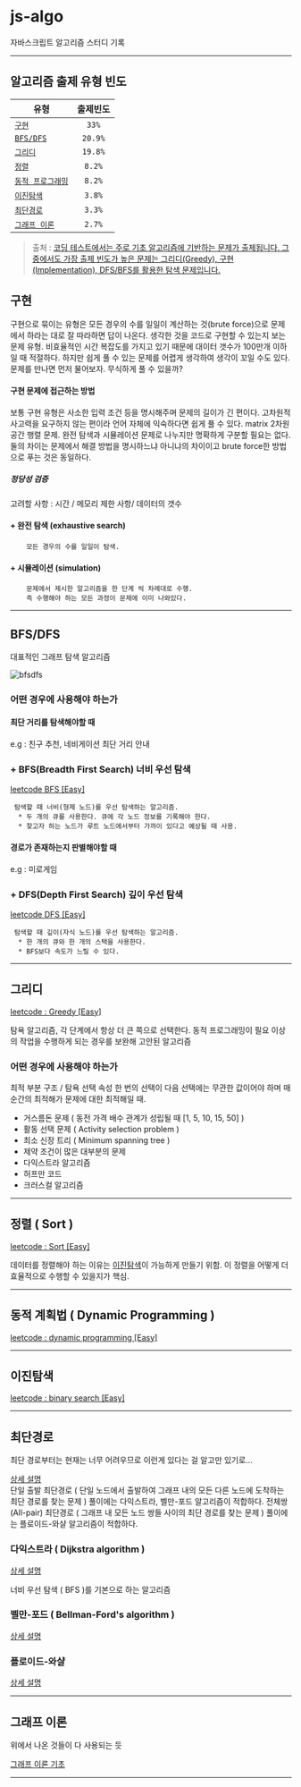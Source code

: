# js-algo
자바스크립트 알고리즘 스터디 기록
___
## 알고리즘 출제 유형 빈도
| 유형 | 출제빈도 |
|---|:---:|
| [`구현`](#구현) | `33%` |
| [`BFS/DFS`](#bfsdfs) | `20.9%` |
| [`그리디`](#그리디) | `19.8%` |
| [`정렬`](#정렬--Sort-) | `8.2%` |
| [`동적 프로그래밍`](#동적-프로그래밍--dymanic-programming-) | `8.2%` |
| [`이진탐색`](#이진탐색) | `3.8%` |
| [`최단경로`](#최단경로) | `3.3%` |
| [`그래프 이론`](#그래프-이론) | `2.7%` |

> 출처 : [코딩 테스트에서는 주로 기초 알고리즘에 기반하는 문제가 출제됩니다.
그중에서도 가장 출제 빈도가 높은 문제는 그리디(Greedy), 구현(Implementation), DFS/BFS를 활용한 탐색 문제입니다.](https://realhanbit.co.kr/channel/category/category_view.html?cms_code=CMS7793635735)

## 구현
구현으로 묶이는 유형은 모든 경우의 수를 일일이 계산하는 것(brute force)으로 문제에서 하라는 대로 잘 따라하면 답이 나온다. 생각한 것을 코드로 구현할 수 있는지 보는 문제 유형.
 비효율적인 시간 복잡도를 가지고 있기 때문에 대이터 갯수가 100만개 이하일 때 적절하다. 하지만 쉽게 풀 수 있는 문제를 어렵게 생각하여 생각이 꼬일 수도 있다. 문제를 만나면 먼저 물어보자. 무식하게 풀 수 있을까?

#### 구현 문제에 접근하는 방법
보통 구현 유형은 사소한 입력 조건 등을 명시해주며 문제의 길이가 긴 편이다.
고차원적 사고력을 요구하지 않는 편이라 언어 자체에 익숙하다면 쉽게 풀 수 있다.
 matrix 2차원 공간 행렬 문제.
 완전 탐색과 시뮬레이션 문제로 나누지만 명확하게 구분할 필요는 없다.
둘의 차이는 문제에서 해결 방법을 명시하느냐 아니냐의 차이이고
brute force한 방법으로 푸는 것은 동일하다.

 ##### 정당성 검증 
고려할 사항 : 시간 / 메모리 제한 사항/ 데이터의 갯수

#### + 완전 탐색 (exhaustive search)
        모든 경우의 수를 일일이 탐색.
#### + 시뮬레이션 (simulation)
        문제에서 제시한 알고리즘을 한 단계 씩 차례대로 수행.   
        즉 수행해야 하는 모든 과정이 문제에 이미 나와있다.

---
## BFS/DFS
 대표적인 그래프 탐색 알고리즘   
 
 ![bfsdfs](https://res.cloudinary.com/practicaldev/image/fetch/s---f65OlYQ--/c_imagga_scale,f_auto,fl_progressive,h_420,q_auto,w_1000/https://dev-to-uploads.s3.amazonaws.com/i/e2ru41fjhqs4ombbcedf.png "bfs and dbf")
 
### 어떤 경우에 사용해야 하는가
#### 최단 거리를 탐색해야할 때
 e.g : 친구 추천, 네비게이션 최단 거리 안내
### + BFS(Breadth First Search) 너비 우선 탐색
[leetcode BFS \[Easy\]](https://leetcode.com/problemset/algorithms/?topicSlugs=breadth-first-search&difficulty=Easy)

     탐색할 때 너비(형제 노드)를 우선 탐색하는 알고리즘.
      * 두 개의 큐를 사용한다. 큐에 각 노드 정보를 기록해야 한다.
      * 찾고자 하는 노드가 루트 노드에서부터 가까이 있다고 예상될 때 사용.

#### 경로가 존재하는지 판별해야할 때
 e.g : 미로게임
### + DFS(Depth First Search) 깊이 우선 탐색
[leetcode DFS \[Easy\]](https://leetcode.com/problemset/algorithms/?difficulty=Easy&topicSlugs=depth-first-search)

     탐색할 때 깊이(자식 노드)를 우선 탐색하는 알고리즘.
      * 한 개의 큐와 한 개의 스택을 사용한다.
      * BFS보다 속도가 느릴 수 있다.
---
## 그리디
[leetcode : Greedy \[Easy\]](https://leetcode.com/problemset/algorithms/?difficulty=Easy&topicSlugs=greedy)

 탐욕 알고리즘, 각 단계에서 항상 더 큰 쪽으로 선택한다.
 동적 프로그래밍이 필요 이상의 작업을 수행하게 되는 경우를 보완해 고안된 알고리즘

### 어떤 경우에 사용해야 하는가
 최적 부분 구조 / 탐욕 선택 속성
 한 번의 선택이 다음 선택에는 무관한 값이어야 하며 매 순간의 최적해가 문제에 대한 최적해일 때.
 
 * 거스름돈 문제 ( 동전 가격 배수 관계가 성립될 때 [1, 5, 10, 15, 50] )
 * 활동 선택 문제 ( Activity selection problem )
 * 최소 신장 트리 ( Minimum spanning tree ) 
 * 제약 조건이 많은 대부분의 문제
 * 다익스트라 알고리즘
 * 허프만 코드
 * 크러스컬 알고리즘
 
---
## 정렬 ( Sort )
[leetcode : Sort \[Easy\]](https://leetcode.com/problemset/algorithms/?difficulty=Easy&topicSlugs=sort)

데이터를 정렬해야 하는 이유는 [이진탐색](#이진탐색)이 가능하게 만들기 위함.
이 정렬을 어떻게 더 효율적으로 수행할 수 있을지가 핵심.



---
## 동적 계획법 ( Dynamic Programming )
[leetcode : dynamic programming \[Easy\]](https://leetcode.com/problemset/algorithms/?difficulty=Easy&topicSlugs=dynamic-programming)

---
## 이진탐색
[leetcode : binary search \[Easy\]](https://leetcode.com/problemset/algorithms/?difficulty=Easy&topicSlugs=binary-search)

---
## 최단경로
최단 경로부터는 현재는 너무 어려우므로 이런게 있다는 걸 알고만 있기로...   

[상세 설명](https://ratsgo.github.io/data%20structure&algorithm/2017/11/25/shortestpath/)    
 단일 출발 최단경로 ( 단일 노드에서 출발하여 그래프 내의 모든 다른 노드에 도착하는 최단 경로를 찾는 문제 ) 풀이에는 다익스트라, 벨만-포드 알고리즘이 적합하다.
 전체쌍(All-pair) 최단경로 ( 그래프 내 모든 노드 쌍들 사이의 최단 경로를 찾는 문제 ) 풀이에는 플로이드-와샬 알고리즘이 적합하다.

 ### 다익스트라 ( Dijkstra algorithm )
 [상세 설명](https://ratsgo.github.io/data%20structure&algorithm/2017/11/26/dijkstra/)   
 
 너비 우선 탐색 ( BFS )를 기본으로 하는 알고리즘
 
 ### 벨만-포드 ( Bellman-Ford's algorithm )
 [상세 설명](https://ratsgo.github.io/data%20structure&algorithm/2017/11/27/bellmanford/)   
 
 
 ### 플로이드-와샬 
 [상세 설명](https://chanhuiseok.github.io/posts/algo-50/)   
 

---
## 그래프 이론
 위에서 나온 것들이 다 사용되는 듯   
 
 [그래프 이론 기초](http://www.kwangsiklee.com/2017/11/%EA%B7%B8%EB%9E%98%ED%94%84-%EC%9D%B4%EB%A1%A0-%EA%B8%B0%EC%B4%88-%EC%A0%95%EB%A6%AC/)
 
---
